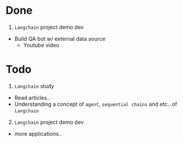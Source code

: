 # Done

1. `Langchain` project demo dev
- Build QA bot w/ external data source
    - Youtube video

# Todo

1. `Langchain` study
- Read articles..
- Understanding a concept of `agent`, `sequential chains` and etc.. of `Langchain`

2. `Langchain` project demo dev
- more applications..
